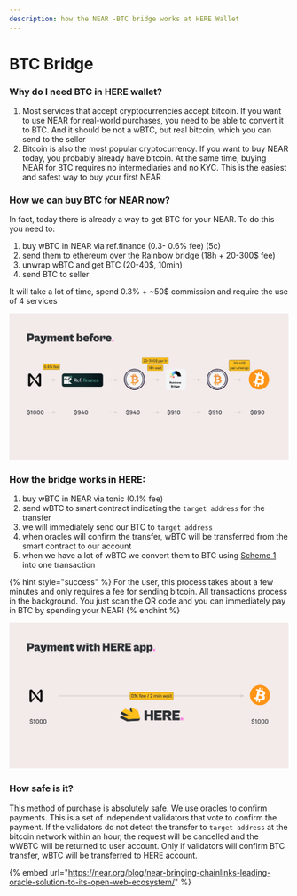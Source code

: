 ```yaml
---
description: how the NEAR -BTC bridge works at HERE Wallet
---
```


# BTC Bridge

### Why do I need BTC in HERE wallet?

1. Most services that accept cryptocurrencies accept bitcoin. If you want to use NEAR for real-world purchases, you need to be able to convert it to BTC. And it should be not a wBTC, but real bitcoin, which you can send to the seller
2. Bitcoin is also the most popular cryptocurrency. If you want to buy NEAR today, you probably already have bitcoin. At the same time, buying NEAR for BTC requires no intermediaries and no KYC. This is the easiest and safest way to buy your first NEAR

### How we can buy BTC for NEAR now?

In fact, today there is already a way to get BTC for your NEAR. To do this you need to:

1. buy wBTC in NEAR via ref.finance (0.3- 0.6% fee) (5c)
2. send them to ethereum over the Rainbow bridge (18h + 20-300$ fee)
3. unwrap wBTC and get BTC (20-40$, 10min)
4. send BTC to seller

It will take a lot of time, spend 0.3% + \~50$ commission and require the use of 4 services

![](../.gitbook/assets/Cover.png)

### **How the bridge works in HERE:**

1. buy wBTC in NEAR via tonic (0.1% fee)
2. send wBTC to smart contract indicating the `target address` for the transfer
3. we will immediately send our BTC to `target address`
4. when oracles will confirm the transfer, wBTC will be transferred from the smart contract to our account
5. when we have a lot of wBTC we convert them to BTC using [Scheme 1](btc-bridge.md#how-buy-btc-for-near-now) into one transaction

{% hint style="success" %}
For the user, this process takes about a few minutes and only requires a fee for sending bitcoin. All transactions process in the background. You just scan the QR code and you can immediately pay in BTC by spending your NEAR!
{% endhint %}

![](../.gitbook/assets/Cover-1.png)

### How safe is it?

This method of purchase is absolutely safe. We use oracles to confirm payments. This is a set of independent validators that vote to confirm the payment. If the validators do not detect the transfer to `target address` at the bitcoin network within an hour, the request will be cancelled and the wWBTC will be returned to user account. Only if validators will confirm BTC transfer, wBTC will be transferred to HERE account.

{% embed url="https://near.org/blog/near-bringing-chainlinks-leading-oracle-solution-to-its-open-web-ecosystem/" %}
